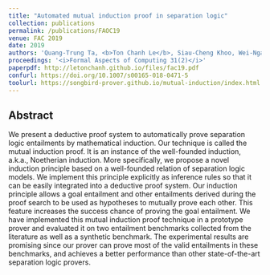 ```yaml
---
title: "Automated mutual induction proof in separation logic"
collection: publications
permalink: /publications/FAOC19
venue: FAC 2019
date: 2019
authors: 'Quang-Trung Ta, <b>Ton Chanh Le</b>, Siau-Cheng Khoo, Wei-Ngan Chin'
proceedings: '<i>Formal Aspects of Computing 31(2)</i>'
paperpdf: http://letonchanh.github.io/files/fac19.pdf
confurl: https://doi.org/10.1007/s00165-018-0471-5
toolurl: https://songbird-prover.github.io/mutual-induction/index.html
---
```


## Abstract
We present a deductive proof system to automatically prove separation logic entailments by mathematical induction. Our technique is called the mutual induction proof. It is an instance of the well-founded induction, a.k.a., Noetherian induction. More specifically, we propose a novel induction principle based on a well-founded relation of separation logic models. We implement this principle explicitly as inference rules so that it can be easily integrated into a deductive proof system. Our induction principle allows a goal entailment and other entailments derived during the proof search to be used as hypotheses to mutually prove each other. This feature increases the success chance of proving the goal entailment. We have implemented this mutual induction proof technique in a prototype prover and evaluated it on two entailment benchmarks collected from the literature as well as a synthetic benchmark. The experimental results are promising since our prover can prove most of the valid entailments in these benchmarks, and achieves a better performance than other state-of-the-art separation logic provers.
